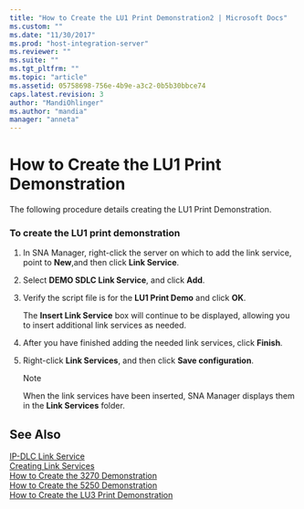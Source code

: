```yaml
---
title: "How to Create the LU1 Print Demonstration2 | Microsoft Docs"
ms.custom: ""
ms.date: "11/30/2017"
ms.prod: "host-integration-server"
ms.reviewer: ""
ms.suite: ""
ms.tgt_pltfrm: ""
ms.topic: "article"
ms.assetid: 05758698-756e-4b9e-a3c2-0b5b30bbce74
caps.latest.revision: 3
author: "MandiOhlinger"
ms.author: "mandia"
manager: "anneta"
---
```

# How to Create the LU1 Print Demonstration
The following procedure details creating the LU1 Print Demonstration.  
  
### To create the LU1 print demonstration  
  
1.  In SNA Manager, right-click the server on which to add the link service, point to **New**,and then click **Link Service**.  
  
2.  Select **DEMO SDLC Link Service**, and click **Add**.  
  
3.  Verify the script file is for the **LU1 Print Demo** and click **OK**.  
  
     The **Insert Link Service** box will continue to be displayed, allowing you to insert additional link services as needed.  
  
4.  After you have finished adding the needed link services, click **Finish**.  
  
5.  Right-click **Link Services**, and then click **Save configuration**.  
  
    > [!NOTE]
    >  When the link services have been inserted, SNA Manager displays them in the **Link Services** folder.  
  
## See Also  
 [IP-DLC Link Service](../core/ip-dlc-link-service1.md)   
 [Creating Link Services](../core/creating-link-services1.md)   
 [How to Create the 3270 Demonstration](../core/how-to-create-the-3270-demonstration1.md)   
 [How to Create the 5250 Demonstration](../core/how-to-create-the-5250-demonstration2.md)   
 [How to Create the LU3 Print Demonstration](../core/how-to-create-the-lu3-print-demonstration2.md)